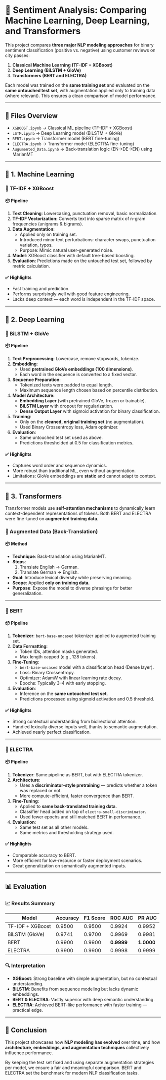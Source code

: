 # 💬 Sentiment Analysis: Comparing Machine Learning, Deep Learning, and Transformers

This project compares **three major NLP modeling approaches** for binary sentiment classification (positive vs. negative) using customer reviews on city passes:

1. **Classical Machine Learning (TF-IDF + XGBoost)**
2. **Deep Learning (BiLSTM + GloVe)**
3. **Transformers (BERT and ELECTRA)**

Each model was trained on the **same training set** and evaluated on the **same untouched test set**, with augmentation applied only to training data (where relevant). This ensures a clean comparison of model performance.

---

## 📁 Files Overview

- `XGBOOST.ipynb` → Classical ML pipeline (TF-IDF + XGBoost)
- `LSTM.ipynb` → Deep Learning model (BiLSTM + GloVe)
- `BERT.ipynb` → Transformer model (BERT fine-tuning)
- `ELECTRA.ipynb` → Transformer model (ELECTRA fine-tuning)
- `Augumented_Data.ipynb` → Back-translation logic (EN→DE→EN) using MarianMT

---

## 🧮 1. Machine Learning

### 🔹 TF-IDF + XGBoost

#### 📦 Pipeline

1. **Text Cleaning**: Lowercasing, punctuation removal, basic normalization.
2. **TF-IDF Vectorization**: Converts text into sparse matrix of n-gram frequencies (unigrams & bigrams).
3. **Data Augmentation**:
   - Applied only on training set.
   - Introduced minor text perturbations: character swaps, punctuation variation, typos.
   - Purpose: Mimic natural user-generated noise.
4. **Model**: XGBoost classifier with default tree-based boosting.
5. **Evaluation**: Predictions made on the untouched test set, followed by metric calculation.

#### ✅ Highlights
- Fast training and prediction.
- Performs surprisingly well with good feature engineering.
- Lacks deep context — each word is independent in the TF-IDF space.

---

## 🔁 2. Deep Learning

### 🔹 BiLSTM + GloVe

#### 📦 Pipeline

1. **Text Preprocessing**: Lowercase, remove stopwords, tokenize.
2. **Embedding**:
   - Used **pretrained GloVe embeddings (100 dimensions)**.
   - Each word in the sequence is converted to a fixed vector.
3. **Sequence Preparation**:
   - Tokenized texts were padded to equal length.
   - Maximum sequence length chosen based on percentile distribution.
4. **Model Architecture**:
   - **Embedding Layer** (with pretrained GloVe, frozen or trainable).
   - **BiLSTM Layer** with dropout for regularization.
   - **Dense Output Layer** with sigmoid activation for binary classification.
5. **Training**:
   - Only on the **cleaned, original training set** (no augmentation).
   - Used Binary Crossentropy loss, Adam optimizer.
6. **Evaluation**:
   - Same untouched test set used as above.
   - Predictions thresholded at 0.5 for classification metrics.

#### ✅ Highlights
- Captures word order and sequence dynamics.
- More robust than traditional ML, even without augmentation.
- Limitations: GloVe embeddings are **static** and cannot adapt to context.

---

## 🤖 3. Transformers

Transformer models use **self-attention mechanisms** to dynamically learn context-dependent representations of tokens. Both BERT and ELECTRA were fine-tuned on **augmented training data**.

### 🔹 Augmented Data (Back-Translation)

#### 📦 Method

- **Technique**: Back-translation using MarianMT.
- **Steps**:
  1. Translate English → German.
  2. Translate German → English.
- **Goal**: Introduce lexical diversity while preserving meaning.
- **Scope**: Applied **only on training data**.
- **Purpose**: Expose the model to diverse phrasings for better generalization.

---

### 🔹 BERT

#### 📦 Pipeline

1. **Tokenizer**: `bert-base-uncased` tokenizer applied to augmented training set.
2. **Data Formatting**:
   - Token IDs, attention masks generated.
   - Max length capped (e.g., 128 tokens).
3. **Fine-Tuning**:
   - `bert-base-uncased` model with a classification head (Dense layer).
   - Loss: Binary Crossentropy.
   - Optimizer: AdamW with linear learning rate decay.
   - Epochs: Typically 3–4 with early stopping.
4. **Evaluation**:
   - Inference on the **same untouched test set**.
   - Predictions processed using sigmoid activation and 0.5 threshold.

#### ✅ Highlights
- Strong contextual understanding from bidirectional attention.
- Handled lexically diverse inputs well, thanks to semantic augmentation.
- Achieved nearly perfect classification.

---

### 🔹 ELECTRA

#### 📦 Pipeline

1. **Tokenizer**: Same pipeline as BERT, but with ELECTRA tokenizer.
2. **Architecture**:
   - Uses a **discriminator-style pretraining** — predicts whether a token was replaced or not.
   - More compute-efficient, faster convergence than BERT.
3. **Fine-Tuning**:
   - Applied to **same back-translated training data**.
   - Classifier head added on top of `electra-small-discriminator`.
   - Used fewer epochs and still matched BERT in performance.
4. **Evaluation**:
   - Same test set as all other models.
   - Same metrics and thresholding strategy used.

#### ✅ Highlights
- Comparable accuracy to BERT.
- More efficient for low-resource or faster deployment scenarios.
- Great generalization on semantically augmented inputs.

---

## 📊 Evaluation

### 📈 Results Summary

| Model           | Accuracy | F1 Score | ROC AUC | PR AUC |
|----------------|----------|----------|---------|--------|
| TF-IDF + XGBoost | 0.9500  | 0.9500   | 0.9924  | 0.9952 |
| BiLSTM (GloVe)   | 0.9741  | 0.9700   | 0.9969  | 0.9981 |
| BERT             | 0.9900  | 0.9900   | **0.9999** | **1.0000** |
| ELECTRA          | 0.9900  | 0.9900   | 0.9998  | 0.9999 |

### 🔍 Interpretation

- **XGBoost**: Strong baseline with simple augmentation, but no contextual understanding.
- **BiLSTM**: Benefits from sequence modeling but lacks dynamic embeddings.
- **BERT & ELECTRA**: Vastly superior with deep semantic understanding.
- **ELECTRA**: Achieved BERT-like performance with faster training — practical edge.

---

## 🏁 Conclusion

This project showcases how **NLP modeling has evolved** over time, and how **architecture, embeddings, and augmentation techniques** collectively influence performance.

By keeping the test set fixed and using separate augmentation strategies per model, we ensure a fair and meaningful comparison. BERT and ELECTRA set the benchmark for modern NLP classification tasks.


